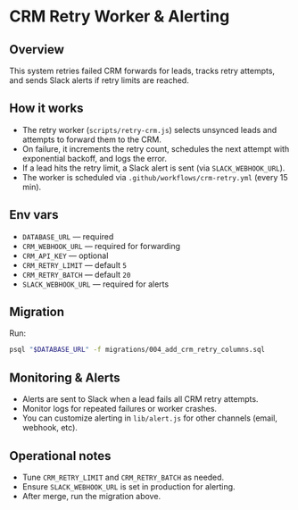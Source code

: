 # CRM Retry Worker & Alerting

## Overview
This system retries failed CRM forwards for leads, tracks retry attempts, and sends Slack alerts if retry limits are reached.

## How it works
- The retry worker (`scripts/retry-crm.js`) selects unsynced leads and attempts to forward them to the CRM.
- On failure, it increments the retry count, schedules the next attempt with exponential backoff, and logs the error.
- If a lead hits the retry limit, a Slack alert is sent (via `SLACK_WEBHOOK_URL`).
- The worker is scheduled via `.github/workflows/crm-retry.yml` (every 15 min).

## Env vars
- `DATABASE_URL` — required
- `CRM_WEBHOOK_URL` — required for forwarding
- `CRM_API_KEY` — optional
- `CRM_RETRY_LIMIT` — default `5`
- `CRM_RETRY_BATCH` — default `20`
- `SLACK_WEBHOOK_URL` — required for alerts

## Migration
Run:
```bash
psql "$DATABASE_URL" -f migrations/004_add_crm_retry_columns.sql
```

## Monitoring & Alerts
- Alerts are sent to Slack when a lead fails all CRM retry attempts.
- Monitor logs for repeated failures or worker crashes.
- You can customize alerting in `lib/alert.js` for other channels (email, webhook, etc).

## Operational notes
- Tune `CRM_RETRY_LIMIT` and `CRM_RETRY_BATCH` as needed.
- Ensure `SLACK_WEBHOOK_URL` is set in production for alerting.
- After merge, run the migration above.
